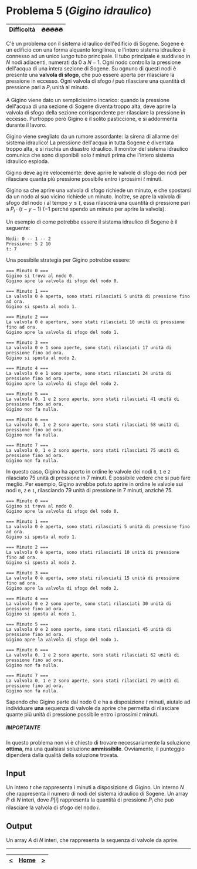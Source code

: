# Problema 5 (*Gigino idraulico*)

| **Difficoltà** | 🔥🔥🔥🔥🔥 |
|:--------------:|:-----------:|

C'è un problema con il sistema idraulico dell'edificio di Sogene.
Sogene è un edificio con una forma alquanto longilinea, e l'intero sistema idraulico è connesso ad un unico *lungo* tubo principale.
Il tubo principale è suddiviso in $N$ nodi adiacenti, numerati da $0$ a $N-1$.
Ogni nodo controlla la pressione dell'acqua di una intera sezione di Sogene.
Su ognuno di questi nodi è presente una **valvola di sfogo**, che può essere aperta per rilasciare la pressione in eccesso.
Ogni valvola di sfogo $i$ può rilasciare una quantità di pressione pari a $P_i$ unità al minuto.

A Gigino viene dato un semplicissimo incarico: quando la pressione dell'acqua di una sezione di Sogene diventa troppo alta, deve aprire la valvola di sfogo della sezione corrispondente per rilasciare la pressione in eccesso.
Purtroppo però Gigino è il solito pasticcione, e si addormenta durante il lavoro.

Gigino viene svegliato da un rumore assordante: la sirena di allarme del sistema idraulico!
La pressione dell'acqua in tutta Sogene è diventata troppo alta, e si rischia un disastro idraulico.
Il monitor del sistema idraulico comunica che sono disponibili solo $t$ minuti prima che l'intero sistema idraulico esploda.

Gigino deve agire velocemente: deve aprire le valvole di sfogo dei nodi per rilasciare quanta più pressione possibile entro i prossimi $t$ minuti.

Gigino sa che aprire una valvola di sfogo richiede un minuto, e che spostarsi da un nodo al suo vicino richiede un minuto.
Inoltre, se apre la valvola di sfogo del nodo $i$ al tempo $y \leq t$, essa rilascerà una quantità di pressione pari a $P_i \cdot (t - y - 1)$ ($-1$ perché spendo un minuto per aprire la valvola).

Un esempio di come potrebbe essere il sistema idraulico di Sogene è il seguente:
```
Nodi: 0 -- 1 -- 2
Pressione: 5 2 10
t: 7
```

Una possibile strategia per Gigino potrebbe essere:
```
=== Minuto 0 ===
Gigino si trova al nodo 0.
Gigino apre la valvola di sfogo del nodo 0.

=== Minuto 1 ===
La valvola 0 è aperta, sono stati rilasciati 5 unità di pressione fino ad ora.
Gigino si sposta al nodo 1.

=== Minuto 2 ===
La valvola 0 è aperture, sono stati rilasciati 10 unità di pressione fino ad ora.
Gigino apre la valvola di sfogo del nodo 1.

=== Minuto 3 ===
La valvola 0 e 1 sono aperte, sono stati rilasciati 17 unità di pressione fino ad ora.
Gigino si sposta al nodo 2.

=== Minuto 4 ===
La valvola 0 e 1 sono aperte, sono stati rilasciati 24 unità di pressione fino ad ora.
Gigino apre la valvola di sfogo del nodo 2.

=== Minuto 5 ===
La valvola 0, 1 e 2 sono aperte, sono stati rilasciati 41 unità di pressione fino ad ora.
Gigino non fa nulla.

=== Minuto 6 ===
La valvola 0, 1 e 2 sono aperte, sono stati rilasciati 58 unità di pressione fino ad ora.
Gigino non fa nulla.

=== Minuto 7 ===
La valvola 0, 1 e 2 sono aperte, sono stati rilasciati 75 unità di pressione fino ad ora.
Gigino non fa nulla.
```

In questo caso, Gigino ha aperto in ordine le valvole dei nodi `0`, `1` e `2` rilasciato $75$ unità di pressione in $7$ minuti.
È possibile vedere che si può fare meglio.
Per esempio, Gigino avrebbe potuto aprire in ordine le valvole sui nodi `0`, `2` e `1`, rilasciando $79$ unità di pressione in $7$ minuti, anziché $75$.

```
=== Minuto 0 ===
Gigino si trova al nodo 0.
Gigino apre la valvola di sfogo del nodo 0.

=== Minuto 1 ===
La valvola 0 è aperta, sono stati rilasciati 5 unità di pressione fino ad ora.
Gigino si sposta al nodo 1.

=== Minuto 2 ===
La valvola 0 è aperta, sono stati rilasciati 10 unità di pressione fino ad ora.
Gigino si sposta al nodo 2.

=== Minuto 3 ===
La valvola 0 è aperta, sono stati rilasciati 15 unità di pressione fino ad ora.
Gigino apre la valvola di sfogo del nodo 2.

=== Minuto 4 ===
La valvola 0 e 2 sono aperte, sono stati rilasciati 30 unità di pressione fino ad ora.
Gigino si sposta al nodo 1.

=== Minuto 5 ===
La valvola 0 e 2 sono aperte, sono stati rilasciati 45 unità di pressione fino ad ora.
Gigino apre la valvola di sfogo del nodo 1.

=== Minuto 6 ===
La valvola 0, 1 e 2 sono aperte, sono stati rilasciati 62 unità di pressione fino ad ora.
Gigino non fa nulla.

=== Minuto 7 ===
La valvola 0, 1 e 2 sono aperte, sono stati rilasciati 79 unità di pressione fino ad ora.
Gigino non fa nulla.
```

Sapendo che Gigino parte dal nodo $0$ e ha a disposizione $t$ minuti, aiutalo ad individuare **una** sequenza di valvole da aprire che permetta di rilasciare quante più unità di pressione possibile entro i prossimi $t$ minuti.


##### IMPORTANTE
In questo problema non vi è chiesto di trovare necessariamente la soluzione **ottima**, ma una qualsiasi soluzione **ammissibile**.
Ovviamente, il punteggio dipenderà dalla qualità della soluzione trovata.


## Input
Un intero $t$ che rappresenta i minuti a disposizione di Gigino.
Un interno $N$ che rappresenta il numero di nodi del sistema idraulico di Sogene.
Un array $P$ di $N$ interi, dove $P\left[ i \right]$ rappresenta la quantità di pressione $P_i$ che può rilasciare la valvola di sfogo del nodo $i$.


## Output
Un array $A$ di $N$ interi, che rappresenta la sequenza di valvole da aprire.


--------------------

| [**<**](../4/README.md) | [**Home**](../../README.md) | [**>**](../6/README.md)
|:------:|:------:|:------:|

